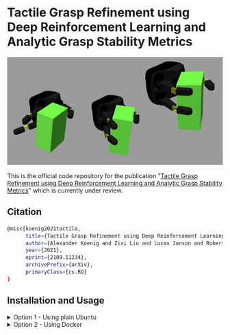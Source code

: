 # Tactile Grasp Refinement using Deep Reinforcement Learning and Analytic Grasp Stability Metrics

<img src="docs/grasp_refinement.png"/>

This is the official code repository for the publication "[Tactile Grasp Refinement using Deep Reinforcement Learning and Analytic Grasp Stability Metrics](https://arxiv.org/abs/2109.11234)" which is currently under review.

## Citation

```bash
@misc{koenig2021tactile,
      title={Tactile Grasp Refinement using Deep Reinforcement Learning and Analytic Grasp Stability Metrics}, 
      author={Alexander Koenig and Zixi Liu and Lucas Janson and Robert Howe},
      year={2021},
      eprint={2109.11234},
      archivePrefix={arXiv},
      primaryClass={cs.RO}
}
```

## Installation and Usage


<details>
<summary>Option 1 - Using plain Ubuntu</summary>

### Installation

0. Disclaimer: the below steps assume you have a fresh installation of Ubuntu 20.04.
1. Install ROS Noetic by following [these](http://wiki.ros.org/noetic/Installation/Ubuntu) steps.
2. Clone this repository into a new catkin workspace.
```bash 
# Init new catkin workspace
mkdir ~/catkin_ws/src -p
cd ~/catkin_ws/src
catkin_init_workspace
# Clone this repository with its submodules
git clone --recursive https://github.com/axkoenig/grasp_refinement.git
```
3. This paper uses the [Reflex Stack](https://github.com/axkoenig/reflex_stack), a software module that simulates the robotic hand and comes with various useful tools for real-time grasp analysis. The simulator runs Gazebo 11 and DART 6. To run Gazebo with the DART physics engine, you must build Gazebo from source. Running the shell script does this for you. 
```bash 
cd ~/catkin_ws/src/grasp_refinement/reflex_stack/shell
sudo ./install_gazebo_dart.sh
```
4. Now that you have all the required dependencies, you can build the software. 
```bash 
# Build software
cd ~/catkin_ws
catkin_make
# Source workspace and add to your bashrc
source ~/catkin_ws/devel/setup.bash
echo "source ~/catkin_ws/devel/setup.bash" >> ~/.bashrc
```
5. Check if everything works by firing up the [Reflex Stack](https://github.com/axkoenig/reflex_stack) simulator in a new terminal.
```bash 
roslaunch description reflex.launch run_keyboard_teleop_nodes:=true
```

### Train an Agent

You can train an agent with a one-liner. 

```bash
cd ~/catkin_ws/src/grasp_refinement/agent/src
python main.py --gui=1 --reward_framework=1 --contact_framework=1 --log_name=i_love_robots
```

### Enjoy a pre-trained Agent

Enjoy one of the pre-trained agents or one of the agents you trained yourself. 

```bash
python main.py --train=0 test_model_path=~/catkin_ws/src/grasp_refinement/trained_agents/epsilon+delta_full.zip --all_test_cases=0 --gui=1 --reward_framework=1 --contact_framework=1 --log_name=i_love_robots
```

</details>

<details>
<summary>Option 2 - Using Docker</summary>

### Installation
Clone this repository. 

```bash
git clone --recursive https://github.com/axkoenig/grasp_refinement.git
cd grasp_refinement
```

You have two options when working with Docker. (1) If you plan to make changes to the code and run your custom version, you need to build the Docker container yourself with the below command. (2) If you want to try this software out, you can get cracking right away with the pre-built [grasp_refinement Docker image](https://hub.docker.com/repository/docker/axkoenig/reflex_stack), and you don't need to run the below command and can continue with the next steps.

```bash
docker build -t axkoenig/grasp_refinement .
```

### Train an Agent

You can train an agent using the below command and view the training process in your browser. 

```bash
docker-compose up       # in the grasp_refinement directory
localhost:8080/vnc.html # type this in your browser
```

Run the below command if you don't want the visual output. 

```bash
docker-compose run grasp_refinement /bin/bash -c "source /home/catkin_ws/devel/setup.bash; python3 /home/catkin_ws/src/agent/src/main.py --output_dir=/home/.ros/log --gui=0 --log_name=i_love_robots"
```

### Enjoy a pre-trained Agent

Run this command to test a pre-trained agent.

```bash
docker-compose run grasp_refinement /bin/bash -c "source /home/catkin_ws/devel/setup.bash; python3 /home/catkin_ws/src/agent/src/main.py --output_dir=/home/.ros/log --train=0 --test_model_path=/home/catkin_ws/src/trained_agents/epsilon+delta_full --all_test_cases=0 --reward_framework=1 --contact_framework=1 --log_name=i_love_robots"
localhost:8080/vnc.html     # type this in your browser
```

You should now see the algorithm refining grasps in your browser.

<img src="docs/browser.png"/>

</details>